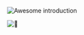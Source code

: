 ![Awesome introduction](https://i.kawaii.sh/3tgQU16.png)



![:eyes:](https://komarev.com/ghpvc/?username=TheOnlyGhostwolf&color=green)
